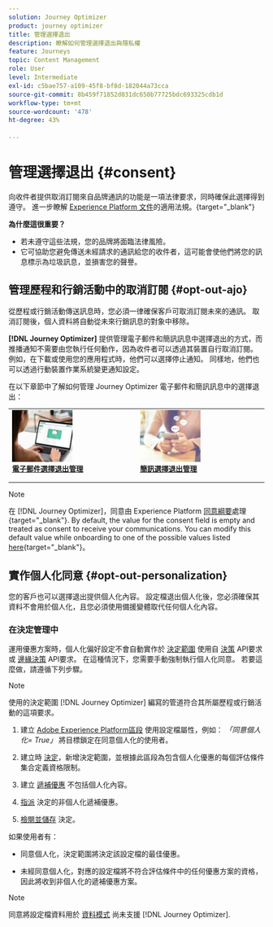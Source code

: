 ```yaml
---
solution: Journey Optimizer
product: journey optimizer
title: 管理選擇退出
description: 瞭解如何管理選擇退出與隱私權
feature: Journeys
topic: Content Management
role: User
level: Intermediate
exl-id: c5bae757-a109-45f8-bf8d-182044a73cca
source-git-commit: 8b459f71852d031dc650b77725bdc693325cdb1d
workflow-type: tm+mt
source-wordcount: '478'
ht-degree: 43%

---
```


# 管理選擇退出 {#consent}

向收件者提供取消訂閱來自品牌通訊的功能是一項法律要求，同時確保此選擇得到遵守。 進一步瞭解 [Experience Platform 文件](https://experienceleague.adobe.com/docs/experience-platform/privacy/regulations/overview.html?lang=zh-Hant#regulations)的適用法規。{target="_blank"}

**為什麼這很重要？**

* 若未遵守這些法規，您的品牌將面臨法律風險。
* 它可協助您避免傳送未經請求的通訊給您的收件者，這可能會使他們將您的訊息標示為垃圾訊息，並損害您的聲譽。

## 管理歷程和行銷活動中的取消訂閱 {#opt-out-ajo}

從歷程或行銷活動傳送訊息時，您必須一律確保客戶可取消訂閱未來的通訊。 取消訂閱後，個人資料將自動從未來行銷訊息的對象中移除。

**[!DNL Journey Optimizer]** 提供管理電子郵件和簡訊訊息中選擇退出的方式，而推播通知不需要由您執行任何動作，因為收件者可以透過其裝置自行取消訂閱。 例如，在下載或使用您的應用程式時，他們可以選擇停止通知。 同樣地，他們也可以透過行動裝置作業系統變更通知設定。

在以下章節中了解如何管理 Journey Optimizer 電子郵件和簡訊訊息中的選擇退出：

<table style="table-layout:fixed"><tr style="border: 0;">
<td>
<a href="../email/email-opt-out.md">
<img alt="銷售機會" src="../assets/do-not-localize/privacy-email-optout.jpeg" width="50%">
</a>
<div><a href="../email/email-opt-out.md"><strong>電子郵件選擇退出管理</strong>
</div>
<p>
</td>
<td>
<a href="../sms/sms-opt-out.md">
<img alt="不頻繁" src="../assets/do-not-localize/privacy-sms-opt-out.jpeg" width="50%">
</a>
<div>
<a href="../sms/sms-opt-out.md"><strong>簡訊選擇退出管理</strong></a>
</div>
<p></td>
</tr></table>

>[!NOTE]
>
>在 [!DNL Journey Optimizer]，同意由 Experience Platform [同意綱要](https://experienceleague.adobe.com/docs/experience-platform/xdm/field-groups/profile/consents.html?lang=zh-Hant)處理{target="_blank"}. By default, the value for the consent field is empty and treated as consent to receive your communications. You can modify this default value while onboarding to one of the possible values listed [here](https://experienceleague.adobe.com/docs/experience-platform/xdm/data-types/consents.html?lang=zh-Hant#choice-values){target="_blank"}。

## 實作個人化同意 {#opt-out-personalization}

您的客戶也可以選擇退出提供個人化內容。 設定檔退出個人化後，您必須確保其資料不會用於個人化，且您必須使用備援變體取代任何個人化內容。

### 在決定管理中

運用優惠方案時，個人化偏好設定不會自動實作於 [決定範圍](../offers/offer-activities/create-offer-activities.md#add-decision-scopes) 使用自 [決策](../offers/api-reference/offer-delivery-api/decisioning-api.md) API要求或 [邊緣決策](../offers/api-reference/offer-delivery-api/edge-decisioning-api.md) API要求。 在這種情況下，您需要手動強制執行個人化同意。 若要這麼做，請遵循下列步驟。

>[!NOTE]
>
>使用的決定範圍 [!DNL Journey Optimizer] 編寫的管道符合其所屬歷程或行銷活動的這項要求。



1. 建立 [Adobe Experience Platform區段](../segment/about-segments.md) 使用設定檔屬性，例如： *「同意個人化= True」* 將目標鎖定在同意個人化的使用者。

1. 建立時 [決定](../offers/offer-activities/create-offer-activities.md)，新增決定範圍，並根據此區段為包含個人化優惠的每個評估條件集合定義資格限制。

1. 建立 [遞補優惠](../offers/offer-library/creating-fallback-offers.md) 不包括個人化內容。

1. [指派](../offers/offer-activities/create-offer-activities.md#add-fallback) 決定的非個人化遞補優惠。

1. [檢閱並儲存](../offers/offer-activities/create-offer-activities.md#review) 決定。

如果使用者有：

* 同意個人化，決定範圍將決定該設定檔的最佳優惠。

* 未經同意個人化，對應的設定檔將不符合評估條件中的任何優惠方案的資格，因此將收到非個人化的遞補優惠方案。

>[!NOTE]
>
>同意將設定檔資料用於 [資料模式](../offers/ranking/ai-models.md) 尚未支援 [!DNL Journey Optimizer].

